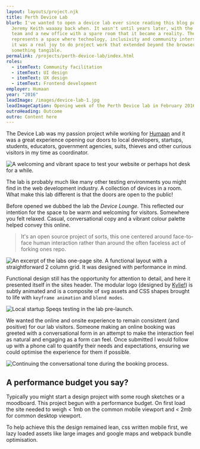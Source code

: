 ```yaml
---
layout: layouts/project.njk
title: Perth Device Lab
blurb: I've wanted to open a device lab ever since reading this blog post from
  Jeremy Keith waaaay back when. It wasn't until years later, with the right
  team and a new office with a spare room that it became a reality. The lab
  represents a space where technology, inclusivity and community intersect and
  it was a real joy to do project work that extended beyond the browser and into
  something tangible.
permalink: /projects/perth-device-lab/index.html
roles:
  - itemText: Community facilitation
  - itemText: UI design
  - itemText: UX design
  - itemText: Frontend development
employer: Humaan
year: "2016"
leadImage: /images/device-lab-1.jpg
leadImageCaption: Opening week of the Perth Device lab in February 2016. So neat and tidy!
outroHeading: Outcome
outro: Content here
---
```

The Device Lab was my passion project while working for [Humaan](http://humaan.com/ "Visit Humaan") and it was a great experience opening our doors to local developers, startups, students, educators, government agencies, suits, thieves and other curious visitors in my time as coordinator.

![](/images/device-lab-2.jpg "A welcoming and vibrant space to test your website or perhaps hot desk for a while.")



The lab is probably much like many other testing environments you might find in the web development industry. A collection of devices in a room. What make this lab different is that the doors are open to the public!

Before opened we dubbed the lab the *Device Lounge*. This reflected our intention for the space to be warm and welcoming for visitors. Somewhere you felt relaxed. Casual, conversational copy and a vibrant colour palette helped convey this online.

> It's an open source project of sorts, this one centered around face-to-face human interaction rather than around the often faceless act of forking ones repo.

![](/images/lab-hero-desktop-2.jpg "An excerpt of the labs one-page site. A functional layout with a straightforward 2 column grid. It was designed with performance in mind.")

Functional design still has the opportunity for attention to detail, and here it presented itself in the sites header. The modular logo (designed by [Kylie!](https://twitter.com/kylietimpani)) is subtly animated and is a composite of svg assets and CSS shapes brought to life with `keyframe animation` and `blend modes`.

![](/images/urvin.jpg "Local startup Speqs testing in the lab pre-launch.")

We wanted the online and onsite experience to remain consistent (and positive) for our lab visitors. Someone making an online booking was greeted with a conversational form in an attempt to make the interaction feel as natural and engaging as a form can feel. Once submitted I would follow up with a phone call to quantify their needs and expectations, ensuring we could optimise the experience for them if possible.

![](/images/lab-booking.gif " Continuing the conversational tone during the booking process.")

## A performance budget you say?

Typically you might start a design project with some rough sketches or a moodboard. This project begun with a performance budget. On first load the site needed to weigh < 1mb on the common mobile viewport and < 2mb for common desktop viewport.

To help achieve this the design remained lean, css written mobile first, we lazy loaded assets like large images and google maps and webpack bundle optimisation.